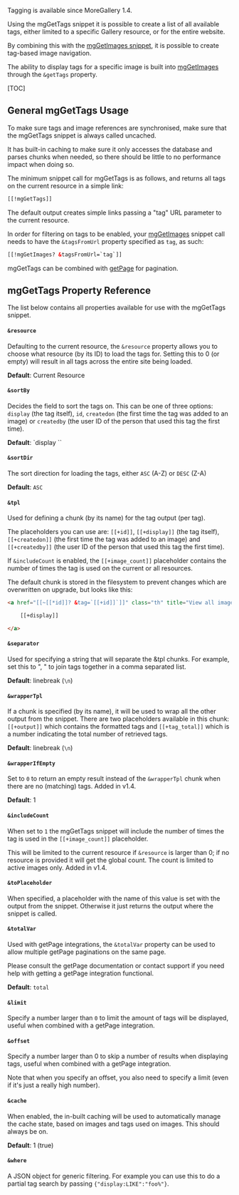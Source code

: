Tagging is available since MoreGallery 1.4. 

Using the mgGetTags snippet it is possible to create a list of all available tags, either limited to a specific Gallery resource, or for the entire website. 

By combining this with the [mgGetImages snippet](mgGetImages), it is possible to create tag-based image navigation. 

The ability to display tags for a specific image is built into [mgGetImages](mgGetImages) through the `&getTags` property.

[TOC]

## General mgGetTags Usage

To make sure tags and image references are synchronised, make sure that the mgGetTags snippet is always called uncached. 

It has built-in caching to make sure it only accesses the database and parses chunks when needed, so there should be little to no performance impact when doing so.

The minimum snippet call for mgGetTags is as follows, and returns all tags on the current resource in a simple link:

```` html
[[!mgGetTags]]
````

The default output creates simple links passing a "tag" URL parameter to the current resource. 

In order for filtering on tags to be enabled, your [mgGetImages](mgGetImages) snippet call needs to have the `&tagsFromUrl` property specified as `tag`, as such:

```` html
[[!mgGetImages? &tagsFromUrl=`tag`]]
````

mgGetTags can be combined with [getPage](http://rtfm.modx.com/extras/revo/getpage) for pagination.

## mgGetTags Property Reference

The list below contains all properties available for use with the mgGetTags snippet.

#### `&resource`   

Defaulting to the current resource, the `&resource` property allows you to choose what resource (by its ID) to load the tags for. Setting this to 0 (or empty) will result in all tags across the entire site being loaded.   

**Default**: Current Resource  

#### `&sortBy`   

Decides the field to sort the tags on. This can be one of three options: `display` (the tag itself), `id`, `createdon` (the first time the tag was added to an image) or `createdby` (the user ID of the person that used this tag the first time).  

**Default**: `display  ``

#### `&sortDir`   

The sort direction for loading the tags, either `ASC` (A-Z) or `DESC` (Z-A)  

**Default**: `ASC`

#### `&tpl`   

Used for defining a chunk (by its name) for the tag output (per tag). 

The placeholders you can use are: `[[+id]]`, `[[+display]]` (the tag itself), `[[+createdon]]` (the first time the tag was added to an image) and `[[+createdby]]` (the user ID of the person that used this tag the first time). 

If `&includeCount` is enabled, the `[[+image_count]]` placeholder contains the number of times the tag is used on the current or all resources. 

The default chunk is stored in the filesystem to prevent changes which are overwritten on upgrade, but looks like this:   

```` html
<a href="[[~[[*id]]? &tag=`[[+id]]`]]" class="th" title="View all images tagged [[+display]]">

    [[+display]]

</a>
````

#### `&separator`   

Used for specifying a string that will separate the &tpl chunks. For example, set this to ", " to join tags together in a comma separated list.  

**Default**: linebreak (`\n`)

#### `&wrapperTpl`   

If a chunk is specified (by its name), it will be used to wrap all the other output from the snippet. There are two placeholders available in this chunk: `[[+output]]` which contains the formatted tags and `[[+tag_total]]` which is a number indicating the total number of retrieved tags.  

**Default**: linebreak (`\n`)  

#### `&wrapperIfEmpty`   

Set to `0` to return an empty result instead of the `&wrapperTpl` chunk when there are no (matching) tags. Added in v1.4.  

**Default**: 1  

#### `&includeCount`   

When set to `1` the mgGetTags snippet will include the number of times the tag is used in the `[[+image_count]]` placeholder. 

This will be limited to the current resource if `&resource` is larger than 0; if no resource is provided it will get the global count. The count is limited to active images only. Added in v1.4.  

#### `&toPlaceholder`   

When specified, a placeholder with the name of this value is set with the output from the snippet. Otherwise it just returns the output where the snippet is called.

#### `&totalVar`   

Used with getPage integrations, the `&totalVar` property can be used to allow multiple getPage paginations on the same page. 

Please consult the getPage documentation or contact support if you need help with getting a getPage integration functional.   

**Default**: `total`

#### `&limit`   

Specify a number larger than `0` to limit the amount of tags will be displayed, useful when combined with a getPage integration.  

#### `&offset`   

Specify a number larger than 0 to skip a number of results when displaying tags, useful when combined with a getPage integration.  

Note that when you specify an offset, you also need to specify a limit (even if it's just a really high number). 

#### `&cache`   

When enabled, the in-built caching will be used to automatically manage the cache state, based on images and tags used on images. This should always be on.  

**Default**: 1 (true)  

#### `&where`   

A JSON object for generic filtering. For example you can use this to do a partial tag search by passing `{"display:LIKE":"foo%"}`.  

